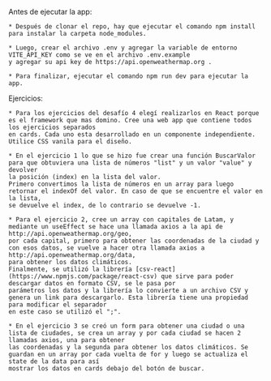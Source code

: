 Antes de ejecutar la app: 

    * Después de clonar el repo, hay que ejecutar el comando npm install para instalar la carpeta node_modules.
   
    * Luego, crear el archivo .env y agregar la variable de entorno VITE_API_KEY como se ve en el archivo .env.example 
    y agregar su api key de https://api.openweathermap.org .

    * Para finalizar, ejecutar el comando npm run dev para ejecutar la app. 

Ejercicios:

    * Para los ejercicios del desafío 4 elegí realizarlos en React porque es el framework que mas domino. Cree una web app que contiene todos los ejercicios separados 
    en cards. Cada uno esta desarrollado en un componente independiente. Utilice CSS vanila para el diseño. 

    * En el ejercicio 1 lo que se hizo fue crear una función BuscarValor para que obtuviera una lista de números "list" y un valor "value" y devolver 
    la posición (index) en la lista del valor. 
    Primero convertimos la lista de números en un array para luego retornar el indexOf del valor. En caso de que se encuentre el valor en la lista, 
    se devuelve el index, de lo contrario se devuelve -1.

    * Para el ejercicio 2, cree un array con capitales de Latam, y mediante un useEffect se hace una llamada axios a la api de http://api.openweathermap.org/geo,
    por cada capital, primero para obtener las coordenadas de la ciudad y con esos datos, se vuelve a hacer otra llamada axios a http://api.openweathermap.org/data, 
    para obtener los datos climáticos. 
    Finalmente, se utilizó la librería [csv-react](https://www.npmjs.com/package/react-csv) que sirve para poder descargar datos en formato CSV, se le pasa por 
    parámetros los datos y la librería lo convierte a un archivo CSV y genera un link para descargarlo. Esta librería tiene una propiedad para modificar el separador
    en este caso se utilizó el ";". 

    * En el ejercicio 3 se creó un form para obtener una ciudad o una lista de ciudades, se crea un array y por cada ciudad se hacen 2 llamadas axios, una para obtener 
    las coordenadas y la segunda para obtener los datos climáticos. Se guardan en un array por cada vuelta de for y luego se actualiza el state de la data para así 
    mostrar los datos en cards debajo del botón de buscar. 

